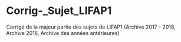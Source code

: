 # Corrig-_Sujet_LIFAP1
Corrigé de la majeur partie des sujets de LIFAP1 (Archive 2017 - 2018, Archive 2016, Archive des années antérieures)
